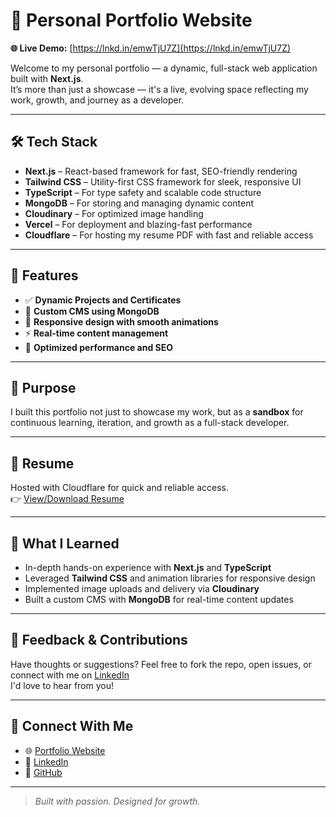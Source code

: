 # 🚀 Personal Portfolio Website

**🌐 Live Demo:** [https://lnkd.in/emwTjU7Z](https://lnkd.in/emwTjU7Z)

Welcome to my personal portfolio — a dynamic, full-stack web application built with **Next.js**.  
It’s more than just a showcase — it's a live, evolving space reflecting my work, growth, and journey as a developer.

---

## 🛠️ Tech Stack

- **Next.js** – React-based framework for fast, SEO-friendly rendering
- **Tailwind CSS** – Utility-first CSS framework for sleek, responsive UI
- **TypeScript** – For type safety and scalable code structure
- **MongoDB** – For storing and managing dynamic content
- **Cloudinary** – For optimized image handling
- **Vercel** – For deployment and blazing-fast performance
- **Cloudflare** – For hosting my resume PDF with fast and reliable access

---

## 📁 Features

- ✅ **Dynamic Projects and Certificates**
- 🧠 **Custom CMS using MongoDB**
- 📱 **Responsive design with smooth animations**
- ⚡ **Real-time content management**
- 🎯 **Optimized performance and SEO**

---

## 🌟 Purpose

I built this portfolio not just to showcase my work, but as a **sandbox** for continuous learning, iteration, and growth as a full-stack developer.

---

## 📄 Resume

Hosted with Cloudflare for quick and reliable access.  
👉 [View/Download Resume](https://example.com) <!-- Replace with your actual Cloudflare-hosted resume link -->

---

## 🧪 What I Learned

- In-depth hands-on experience with **Next.js** and **TypeScript**
- Leveraged **Tailwind CSS** and animation libraries for responsive design
- Implemented image uploads and delivery via **Cloudinary**
- Built a custom CMS with **MongoDB** for real-time content updates

---

## 💬 Feedback & Contributions

Have thoughts or suggestions? Feel free to fork the repo, open issues, or connect with me on [LinkedIn](https://www.linkedin.com/in/YOUR-USERNAME)  
I'd love to hear from you!

---

## 🔗 Connect With Me

- 🌐 [Portfolio Website](https://lnkd.in/emwTjU7Z)
- 💼 [LinkedIn](https://www.linkedin.com/in/YOUR-USERNAME)
- 🐙 [GitHub](https://github.com/YOUR-USERNAME)

---

> _Built with passion. Designed for growth._



